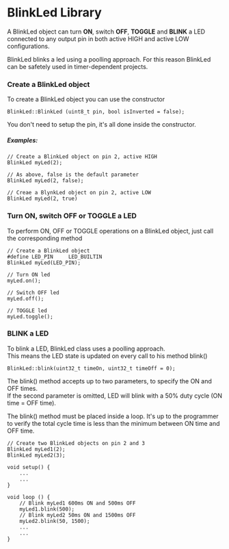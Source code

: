 # BlinkLed Library
A BlinkLed object can turn **ON**, switch **OFF**, **TOGGLE** and **BLINK** a LED connected to any output pin in both active HIGH and active LOW configurations.

BlinkLed blinks a led using a poolling approach. For this reason BlinkLed can be safetely used in timer-dependent projects.

### Create a BlinkLed object
To create a BlinkLed object you can use the constructor

```<language>
BlinkLed::BlinkLed (uint8_t pin, bool isInverted = false);
```

You don't need to setup the pin, it's all done inside the constructor.
##### Examples:
```<language>
// Create a BlinkLed object on pin 2, active HIGH
BlinkLed myLed(2);

// As above, false is the default parameter
BlinkLed myLed(2, false);

// Creae a BlynkLed object on pin 2, active LOW
BlinkLed myLed(2, true)
```

### Turn ON, switch OFF or TOGGLE a LED
To perform ON, OFF or TOGGLE operations on a BlinkLed object, just call the corresponding method

```<c++>
// Create a BlinkLed object
#define LED_PIN     LED_BUILTIN
BlinkLed myLed(LED_PIN);

// Turn ON led 
myLed.on();

// Switch OFF led
myLed.off();

// TOGGLE led
myLed.toggle();
```

### BLINK a LED
To blink a LED, BlinkLed class uses a poolling approach.<br> This means the LED state is updated on every call to his method blink()

```<language>
BlinkLed::blink(uint32_t timeOn, uint32_t timeOff = 0);
```
The blink() method accepts up to two parameters, to specify the ON and OFF times.<br>
If the second parameter is omitted, LED will blink with a 50% duty cycle (ON time = OFF time).

The blink() method must be placed inside a loop. It's up to the programmer to verify the total cycle time is less than the minimum between ON time and OFF time.

```<language>
// Create two BlinkLed objects on pin 2 and 3
BlinkLed myLed1(2);
BlinkLed myLed2(3);

void setup() {
    ...
    ...
}

void loop () {
    // Blink myLed1 600ms ON and 500ms OFF
    myLed1.blink(500);
    // Blink myLed2 50ms ON and 1500ms OFF
    myLed2.blink(50, 1500);
    ...
    ...
}
```



